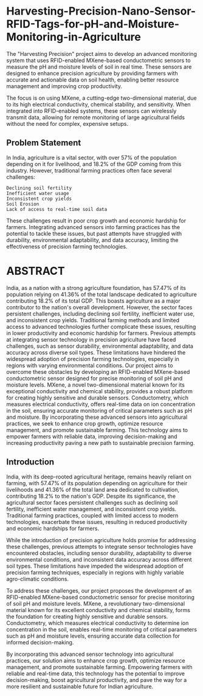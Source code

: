 # Harvesting-Precision-Nano-Sensor-RFID-Tags-for-pH-and-Moisture-Monitoring-in-Agriculture


The "Harvesting Precision" project aims to develop an advanced monitoring system that uses RFID-enabled MXene-based conductometric sensors to measure the pH and moisture levels of soil in real time. These sensors are designed to enhance precision agriculture by providing farmers with accurate and actionable data on soil health, enabling better resource management and improving crop productivity.

The focus is on using MXene, a cutting-edge two-dimensional material, due to its high electrical conductivity, chemical stability, and sensitivity. When integrated into RFID-enabled systems, these sensors can wirelessly transmit data, allowing for remote monitoring of large agricultural fields without the need for complex, expensive setups.


## Problem Statement
In India, agriculture is a vital sector, with over 57% of the population depending on it for livelihood, and 18.2% of the GDP coming from this industry. However, traditional farming practices often face several challenges:

    Declining soil fertility
    Inefficient water usage
    Inconsistent crop yields
    Soil Erosion
    Lack of access to real-time soil data
These challenges result in poor crop growth and economic hardship for farmers. Integrating advanced sensors into farming practices has the potential to tackle these issues, but past attempts have struggled with durability, environmental adaptability, and data accuracy, limiting the effectiveness of precision farming technologies.

# ABSTRACT

India, as a nation with a strong agriculture foundation, has 57.47% of its population relying on 41.36% of the total landscape dedicated to agriculture contributing 18.2% of its total GDP. This boasts agriculture as a major contributor to the nation's overall development. However, the sector faces persistent challenges, including declining soil fertility, inefficient water use, and inconsistent crop yields. Traditional farming methods and limited access to advanced technologies further complicate these issues, resulting in lower productivity and economic hardship for farmers. Previous attempts at integrating sensor technology in precision agriculture have faced challenges, such as sensor durability, environmental adaptability, and data accuracy across diverse soil types. These limitations have hindered the widespread adoption of precision farming technologies, especially in regions with varying environmental conditions. Our project aims to overcome these obstacles by developing an RFID-enabled MXene-based conductometric sensor designed for precise monitoring of soil pH and moisture levels. MXene, a novel two-dimensional material known for its exceptional conductivity and chemical stability, provides a robust platform for creating highly sensitive and durable sensors. Conductometry, which measures electrical conductivity, offers real-time data on ion concentration in the soil, ensuring accurate monitoring of critical parameters such as pH and moisture. By incorporating these advanced sensors into agricultural practices, we seek to enhance crop growth, optimize resource management, and promote sustainable farming. This technology aims to empower farmers with reliable data, improving decision-making and increasing productivity paving a new path to sustainable precision farming. 

## Introduction 
India, with its deep-rooted agricultural heritage, remains heavily reliant on farming, with 57.47% of its population depending on agriculture for their livelihoods and 41.36% of the total land area dedicated to cultivation, contributing 18.2% to the nation's GDP. Despite its significance, the agricultural sector faces persistent challenges such as declining soil fertility, inefficient water management, and inconsistent crop yields. Traditional farming practices, coupled with limited access to modern technologies, exacerbate these issues, resulting in reduced productivity and economic hardships for farmers.

While the introduction of precision agriculture holds promise for addressing these challenges, previous attempts to integrate sensor technologies have encountered obstacles, including sensor durability, adaptability to diverse environmental conditions, and inconsistent data accuracy across different soil types. These limitations have impeded the widespread adoption of precision farming techniques, especially in regions with highly variable agro-climatic conditions.

To address these challenges, our project proposes the development of an RFID-enabled MXene-based conductometric sensor for precise monitoring of soil pH and moisture levels. MXene, a revolutionary two-dimensional material known for its excellent conductivity and chemical stability, forms the foundation for creating highly sensitive and durable sensors. Conductometry, which measures electrical conductivity to determine ion concentration in the soil, enables real-time monitoring of critical parameters such as pH and moisture levels, ensuring accurate data collection for informed decision-making.

By incorporating this advanced sensor technology into agricultural practices, our solution aims to enhance crop growth, optimize resource management, and promote sustainable farming. Empowering farmers with reliable and real-time data, this technology has the potential to improve decision-making, boost agricultural productivity, and pave the way for a more resilient and sustainable future for Indian agriculture.




